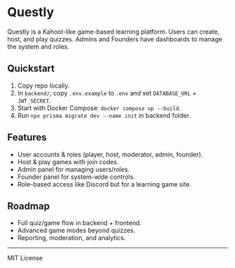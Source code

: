 # Questly

Questly is a Kahoot-like game-based learning platform. Users can create, host, and play quizzes. Admins and Founders have dashboards to manage the system and roles.

## Quickstart
1. Copy repo locally.
2. In `backend/`, copy `.env.example` to `.env` and set `DATABASE_URL` + `JWT_SECRET`.
3. Start with Docker Compose: `docker compose up --build`.
4. Run `npx prisma migrate dev --name init` in backend folder.

## Features
- User accounts & roles (player, host, moderator, admin, founder).
- Host & play games with join codes.
- Admin panel for managing users/roles.
- Founder panel for system-wide controls.
- Role-based access like Discord but for a learning game site.

## Roadmap
- Full quiz/game flow in backend + frontend.
- Advanced game modes beyond quizzes.
- Reporting, moderation, and analytics.

---
MIT License
